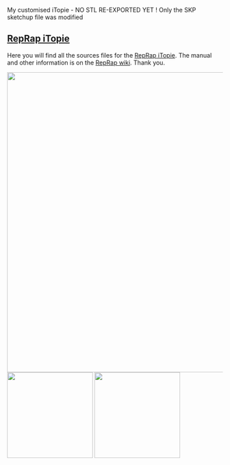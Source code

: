 My customised iTopie - NO STL RE-EXPORTED YET ! Only the SKP sketchup file was modified

## [RepRap iTopie](http://reprap.org/wiki/ITopie)
Here you will find all the sources files for the [RepRap iTopie](http://reprap.org/wiki/ITopie). The manual and other information is on the [RepRap wiki](http://reprap.org). 
Thank you.

<img src="http://www.jpsphere.fr/blog/wp-content/uploads/2014/12/iTopie-overview-1024x538.jpg" width="700px" />

<img src="http://www.jpsphere.fr/blog/wp-content/uploads/2014/12/iTopie-i3-like-X-1024x538.jpg" width="200px"/>
<img src="http://www.jpsphere.fr/blog/wp-content/uploads/2014/12/iTopie-i2-like-X-1024x538.jpg" width="200px"/>

